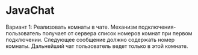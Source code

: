 # JavaChat

Вариант 1:
Реализовать комнаты в чате. Механизм подключения- пользователь получает от сервера список номеров комнат
при первом подключении. Следующее сообщение должно содержать номер комнаты. Дальнейший чат пользователь 
ведет только в этой комнате.
